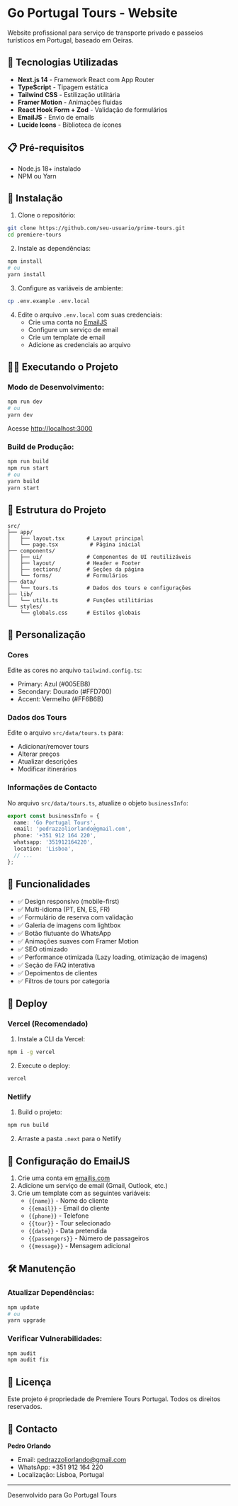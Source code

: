# Go Portugal Tours - Website

Website profissional para serviço de transporte privado e passeios turísticos em Portugal, baseado em Oeiras.

## 🚀 Tecnologias Utilizadas

- **Next.js 14** - Framework React com App Router
- **TypeScript** - Tipagem estática
- **Tailwind CSS** - Estilização utilitária
- **Framer Motion** - Animações fluidas
- **React Hook Form + Zod** - Validação de formulários
- **EmailJS** - Envio de emails
- **Lucide Icons** - Biblioteca de ícones

## 📋 Pré-requisitos

- Node.js 18+ instalado
- NPM ou Yarn

## 🔧 Instalação

1. Clone o repositório:

```bash
git clone https://github.com/seu-usuario/prime-tours.git
cd premiere-tours
```

2. Instale as dependências:

```bash
npm install
# ou
yarn install
```

3. Configure as variáveis de ambiente:

```bash
cp .env.example .env.local
```

4. Edite o arquivo `.env.local` com suas credenciais:
   - Crie uma conta no [EmailJS](https://www.emailjs.com/)
   - Configure um serviço de email
   - Crie um template de email
   - Adicione as credenciais ao arquivo

## 🏃‍♂️ Executando o Projeto

### Modo de Desenvolvimento:

```bash
npm run dev
# ou
yarn dev
```

Acesse [http://localhost:3000](http://localhost:3000)

### Build de Produção:

```bash
npm run build
npm run start
# ou
yarn build
yarn start
```

## 📁 Estrutura do Projeto

```
src/
├── app/
│   ├── layout.tsx       # Layout principal
│   └── page.tsx          # Página inicial
├── components/
│   ├── ui/              # Componentes de UI reutilizáveis
│   ├── layout/          # Header e Footer
│   ├── sections/        # Seções da página
│   └── forms/           # Formulários
├── data/
│   └── tours.ts         # Dados dos tours e configurações
├── lib/
│   └── utils.ts         # Funções utilitárias
└── styles/
    └── globals.css      # Estilos globais
```

## 🎨 Personalização

### Cores

Edite as cores no arquivo `tailwind.config.ts`:

- Primary: Azul (#005EB8)
- Secondary: Dourado (#FFD700)
- Accent: Vermelho (#FF6B6B)

### Dados dos Tours

Edite o arquivo `src/data/tours.ts` para:

- Adicionar/remover tours
- Alterar preços
- Atualizar descrições
- Modificar itinerários

### Informações de Contacto

No arquivo `src/data/tours.ts`, atualize o objeto `businessInfo`:

```typescript
export const businessInfo = {
  name: 'Go Portugal Tours',
  email: 'pedrazzoliorlando@gmail.com',
  phone: '+351 912 164 220',
  whatsapp: '351912164220',
  location: 'Lisboa',
  // ...
};
```

## 📱 Funcionalidades

- ✅ Design responsivo (mobile-first)
- ✅ Multi-idioma (PT, EN, ES, FR)
- ✅ Formulário de reserva com validação
- ✅ Galeria de imagens com lightbox
- ✅ Botão flutuante do WhatsApp
- ✅ Animações suaves com Framer Motion
- ✅ SEO otimizado
- ✅ Performance otimizada (Lazy loading, otimização de imagens)
- ✅ Seção de FAQ interativa
- ✅ Depoimentos de clientes
- ✅ Filtros de tours por categoria

## 🚀 Deploy

### Vercel (Recomendado)

1. Instale a CLI da Vercel:

```bash
npm i -g vercel
```

2. Execute o deploy:

```bash
vercel
```

### Netlify

1. Build o projeto:

```bash
npm run build
```

2. Arraste a pasta `.next` para o Netlify

## 📧 Configuração do EmailJS

1. Crie uma conta em [emailjs.com](https://www.emailjs.com/)
2. Adicione um serviço de email (Gmail, Outlook, etc.)
3. Crie um template com as seguintes variáveis:
   - `{{name}}` - Nome do cliente
   - `{{email}}` - Email do cliente
   - `{{phone}}` - Telefone
   - `{{tour}}` - Tour selecionado
   - `{{date}}` - Data pretendida
   - `{{passengers}}` - Número de passageiros
   - `{{message}}` - Mensagem adicional

## 🛠️ Manutenção

### Atualizar Dependências:

```bash
npm update
# ou
yarn upgrade
```

### Verificar Vulnerabilidades:

```bash
npm audit
npm audit fix
```

## 📄 Licença

Este projeto é propriedade de Premiere Tours Portugal. Todos os direitos reservados.

## 👤 Contacto

**Pedro Orlando**

- Email: pedrazzoliorlando@gmail.com
- WhatsApp: +351 912 164 220
- Localização: Lisboa, Portugal

---

Desenvolvido para Go Portugal Tours
